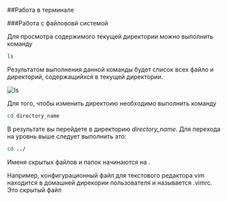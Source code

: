 ##Работа в терминале

###Работа с файлововй системой

Для просмотра содержимого текущей директории можно выполнить команду


```bash
ls
```

Результатом выполнения данной команды будет список всех файло и директорий, содержащийхся в текущей директории.

![ls](http://joxi.ru/-LAdVP3JTJArXQHgvC4)

Для того, чтобы изменить директоию необходимо выполнить команду

```bash
cd directory_name
```

В результате вы перейдете в директорию *directory_name*. Для перехода на уровнь выше следует выполнить это:

```bash
cd ../
```

Именя скрытых файлов и папок начинаются на .

Например, конфигурационный файл для текстового редактора vim находится в домашней дирекории пользователя и называется .vimrc. Это скрытый файл